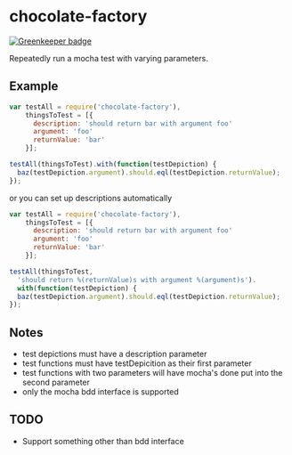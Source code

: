 chocolate-factory
=================

[![Greenkeeper badge](https://badges.greenkeeper.io/apechimp/chocolate-factory.svg)](https://greenkeeper.io/)

Repeatedly run a mocha test with varying parameters.

Example
-------
```javascript
var testAll = require('chocolate-factory'),
    thingsToTest = [{
      description: 'should return bar with argument foo'
      argument: 'foo'
      returnValue: 'bar'
    }];

testAll(thingsToTest).with(function(testDepiction) {
  baz(testDepiction.argument).should.eql(testDepiction.returnValue);
});
```

or you can set up descriptions automatically

```javascript
var testAll = require('chocolate-factory'),
    thingsToTest = [{
      description: 'should return bar with argument foo'
      argument: 'foo'
      returnValue: 'bar'
    }];

testAll(thingsToTest, 
  'should return %(returnValue)s with argument %(argument)s').
  with(function(testDepiction) {
  baz(testDepiction.argument).should.eql(testDepiction.returnValue);
});
```

Notes
-----

* test depictions must have a description parameter
* test functions must have testDepicition as their first parameter
* test functions with two parameters will have mocha's done put into the
  second parameter
* only the mocha bdd interface is supported

TODO
----
* Support something other than bdd interface
